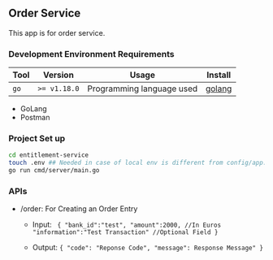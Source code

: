 ## Order Service

This app is for order service.

### Development Environment Requirements

| Tool      | Version      | Usage                        | Install                                                                  |
|-----------|--------------|------------------------------|--------------------------------------------------------------------------|
| `go`      | `>= v1.18.0` | Programming language used    | [golang](https://golang.org/)                                            |

- GoLang 
- Postman

### Project Set up

```bash
cd entitlement-service
touch .env ## Needed in case of local env is different from config/app.env
go run cmd/server/main.go
```

### APIs

- /order: For Creating an Order Entry
  - Input: ``` {
    "bank_id":"test",
    "amount":2000, //In Euros
    "information":"Test Transaction" //Optional Field
    }```
  
  - Output: ```{
      "code": "Reponse Code",
      "message": Response Message"
      }```
